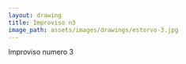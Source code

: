 ```yaml
---
layout: drawing
title: Improviso n3
image_path: assets/images/drawings/estorvo-3.jpg
---
```


Improviso numero 3